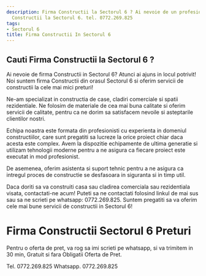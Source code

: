 ```yaml
---
description: Firma Constructii la Sectorul 6 ? Ai nevoie de un profesionist in Firma
  Constructii la Sectorul 6. tel. 0772.269.825
tags:
- Sectorul 6
title: Firma Constructii In Sectorul 6
---
```



## Cauti Firma Constructii la Sectorul 6 ?

Ai nevoie de firma Constructii in Sectorul 6? Atunci ai ajuns in locul potrivit! Noi suntem firma Constructii din orasul Sectorul 6 si oferim servicii de constructii la cele mai mici preturi!

Ne-am specializat in constructia de case, cladiri comerciale si spatii rezidentiale. Ne folosim de materiale de cea mai buna calitate si oferim servicii de calitate, pentru ca ne dorim sa satisfacem nevoile si asteptarile clientilor nostri.

Echipa noastra este formata din profesionisti cu experienta in domeniul constructiilor, care sunt pregatiti sa lucreze la orice proiect chiar daca acesta este complex. Avem la dispozitie echipamente de ultima generatie si utilizam tehnologii moderne pentru a ne asigura ca fiecare proiect este executat in mod profesionist.

De asemenea, oferim asistenta si suport tehnic pentru a ne asigura ca intregul proces de constructie se desfasoara in siguranta si in timp util.

Daca doriti sa va construiti casa sau cladirea comerciala sau rezidentiala visata, contactati-ne acum! Puteti sa ne contactati folosind linkul de mai sus sau sa ne scrieti pe whatsapp: 0772.269.825. Suntem pregatiti sa va oferim cele mai bune servicii de constructii in Sectorul 6!

# Firma Constructii Sectorul 6 Preturi
Pentru o oferta de pret, va rog sa imi scrieti pe whatsapp, si va trimitem in 30 min, Gratuit si fara Obligatii Oferta de Pret.

Tel. 0772.269.825
Whatsapp. 0772.269.825